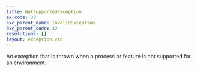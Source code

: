 ```yaml
---
title: NotSupportedException
ex_code: 33
exc_parent_name: InvalidException
exc_parent_code: 32
resolutions: []
layout: exception.vto
---
```

An exception that is thrown when a process or feature is not supported for an environment.
